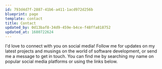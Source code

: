 ```yaml
---
id: 793d4d7f-2887-41b6-a411-1acd972d256b
blueprint: page
template: contact
title: Contact
updated_by: 0d13baf8-34d9-459e-b4ce-f48ffa818752
updated_at: 1680722624
---
```

I'd love to connect with you on social media! Follow me for updates on my latest projects and musings on the world of software development, or send me a message to get in touch. You can find me by searching my name on popular social media platforms or using the links below.